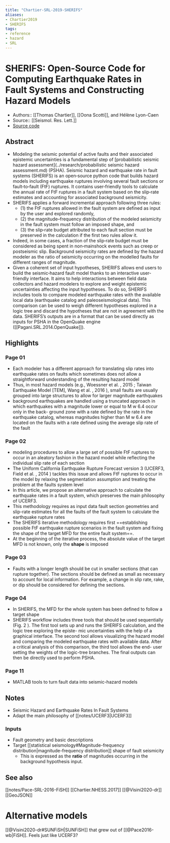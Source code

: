 ```yaml
---
title: "Chartier-SRL-2019-SHERIFS"
aliases:
- Chartier2019
- SHERIFS
tags:
- reference
- hazard
- SRL
---
```


# SHERIFS: Open-Source Code for Computing Earthquake Rates in Fault Systems and Constructing Hazard Models
- Authors:: [[Thomas Chartier]], [[Oona Scotti]], and Hélène Lyon-Caen
- Source:: [[Seismol. Res. Lett.]]
- [Source code](https://github.com/tomchartier/SHERIFS)

## Abstract
- Modeling the seismic potential of active faults and their associated epistemic uncertainties is a fundamental step of [probabilistic seismic hazard assessment](../research/probabilistic seismic hazard assessment.md) (PSHA). Seismic hazard and earthquake rate in fault systems (SHERIFS) is an open‐source python code that builds hazard models including earthquake ruptures involving several fault sections or fault‐to‐fault (FtF) ruptures. It contains user‐friendly tools to calculate the annual rate of FtF ruptures in a fault system based on the slip‐rate estimates and accounting for associated background seismicity.
- SHERIFS applies a forward incremental approach following three rules: 
    - (1) the FtF ruptures allowed in the fault system are defined as input by the user and explored randomly, 
    - (2) the magnitude–frequency distribution of the modeled seismicity in the fault system must follow an imposed shape, and 
    - (3) the slip‐rate budget attributed to each fault section must be preserved in the calculation if the first two rules allow it. 
- Indeed, in some cases, a fraction of the slip‐rate budget must be considered as being spent in non‐mainshock events such as creep or postseismic slip. Background seismicity rates are defined by the hazard modeler as the ratio of seismicity occurring on the modelled faults for different ranges of magnitude.
- Given a coherent set of input hypotheses, SHERIFS allows end users to build the seismic‐hazard fault model thanks to an interactive user‐friendly interface. It aims to help interactions between field data collectors and hazard modelers to explore and weight epistemic uncertainties affecting the input hypotheses. To do so, SHERIFS includes tools to compare modeled earthquake rates with the available local data (earthquake catalog and paleoseismological data). This comparison can be used to weigh different hypotheses explored in a logic tree and discard the hypotheses that are not in agreement with the data. SHERIFS’s outputs are in a format that can be used directly as inputs for PSHA in the OpenQuake engine ([[Pagani.SRL.2014.OpenQuake]]).

 
## Highlights
### Page 01
- Each modeler has a different approach for translating slip rates into earthquake rates on faults which sometimes does not allow a straightforward understanding of the resulting hazard model
- Thus, in most hazard models (e.g., Woessner et al. , 2015 ; Taiwan Earthquake Model [TEM], Wang et al. , 2016 ), small faults are usually grouped into large structures to allow for larger magnitude earthquakes
- background earthquakes are handled using a truncated approach in which earthquakes with a magnitude lower or equal to M w 6.4 occur only in the back- ground zone with a rate defined by the rate in the earthquake catalog, whereas magnitudes higher than M w 6.4 are located on the faults with a rate defined using the average slip rate of the fault
### Page 02
- modeling procedures to allow a large set of possible FtF ruptures to occur in an aleatory fashion in the hazard model while reflecting the individual slip rate of each section
- The Uniform California Earthquake Rupture Forecast version 3 (UCERF3, Field et al. , 2014 ) tackles this issue and allows FtF ruptures to occur in the model by relaxing the segmentation assumption and treating the problem at the faults system level
- In this article, we propose an alternative approach to calculate the earthquake rates in a fault system, which preserves the main philosophy of UCERF3.
- This methodology requires as input data fault section geometries and slip-rate estimates for all the faults of the fault system to calculate the earthquake rupture rates
- The SHERIFS iterative methodology requires first ==establishing possible FtF earthquake rupture scenarios in the fault system and fixing the shape of the target MFD for the entire fault system==.
- At the beginning of the iterative process, the absolute value of the target MFD is not known, only the **shape** is imposed
### Page 03
- Faults with a longer length should be cut in smaller sections (that can rupture together). The sections should be defined as small as necessary to account for local information. For example, a change in slip rate, rake, or dip should be considered for defining the sections.
### Page 04
- In SHERIFS, the MFD for the whole system has been defined to follow a target shape
- SHERIFS workflow includes three tools that should be used sequentially (Fig. 2 ). The first tool sets up and runs the SHERIFS calculation, and the logic tree exploring the episte- mic uncertainties with the help of a graphical interface. The second tool allows visualizing the hazard model and comparing the modeled earthquake rates with available data. After a critical analysis of this comparison, the third tool allows the end- user setting the weights of the logic-tree branches. The final outputs can then be directly used to perform PSHA.
### Page 11
- MATLAB tools to turn fault data into seismic-hazard models

## Notes
- Seismic Hazard and Earthquake Rates In Fault Systems
- Adapt the main philosophy of [[notes/UCERF3|UCERF3]]

### Inputs
- Fault geometry and basic descriptions
- Target [[statistical seismology#Magnitude-frequency distribution|magnitude-frequency distribution]] shape of fault seismicity
    - This is expressed as the **ratio** of magnitudes occurring in the background hypothesis input.

## See also
[[notes/Pace-SRL-2016-FiSH]]
[[Chartier.NHESS.2017]]
[[@Visini2020-dr]]
[[GeoJSON]]

# Alternative models
[[@Visini2020-dr#SUNFiSH|SUNFiSH]] that grew out of [[@Pace2016-wb|FiSH]]. Feels just like UCERF3?


